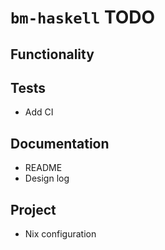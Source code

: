 # `bm-haskell` TODO

## Functionality

## Tests

* Add CI

## Documentation

* README
* Design log

## Project

* Nix configuration
